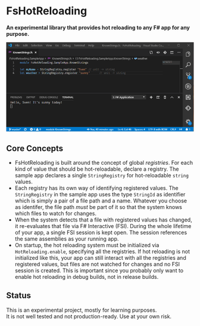 # FsHotReloading
**An experimental library that provides hot reloading to any F# app for any purpose.**

![Demo](demo.gif)

## Core Concepts
* FsHotReloading is built around the concept of global *registries*. For each kind of value that should be hot-reloadable, declare a registry. The sample app declares a single `StringRegistry` for hot-reloadable `string` values.
* Each registry has its own way of identifying registered values. The `StringRegistry` in the sample app uses the type `StringId` as identifier which is simply a pair of a file path and a name. Whatever you choose as identifer, the file path *must* be part of it so that the system knows which files to watch for changes.
* When the system detects that a file with registered values has changed, it re-evaluates that file via F# Interactive (FSI). During the whole lifetime of your app, a single FSI session is kept open. The session references the same assemblies as your running app.
* On startup, the hot reloading system must be initialized via `HotReloading.enable`, specifying all the registries. If hot reloading is not initialized like this, your app can still interact with all the registries and registered values, but files are not watched for changes and no FSI session is created. This is important since you probably only want to enable hot reloading in debug builds, not in release builds.

## Status
This is an experimental project, mostly for learning purposes.  
It is not well tested and not production-ready. Use at your own risk.